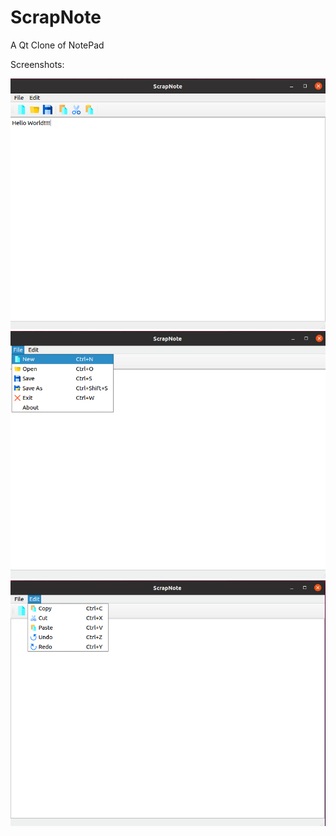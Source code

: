 # ScrapNote
A Qt Clone of NotePad

Screenshots:

<img src="https://github.com/Sharma-Hrishabh/ScrapNote/blob/master/1.png"/>
<img src="https://github.com/Sharma-Hrishabh/ScrapNote/blob/master/2.png"/>
<img src="https://github.com/Sharma-Hrishabh/ScrapNote/blob/master/3.png"/>
